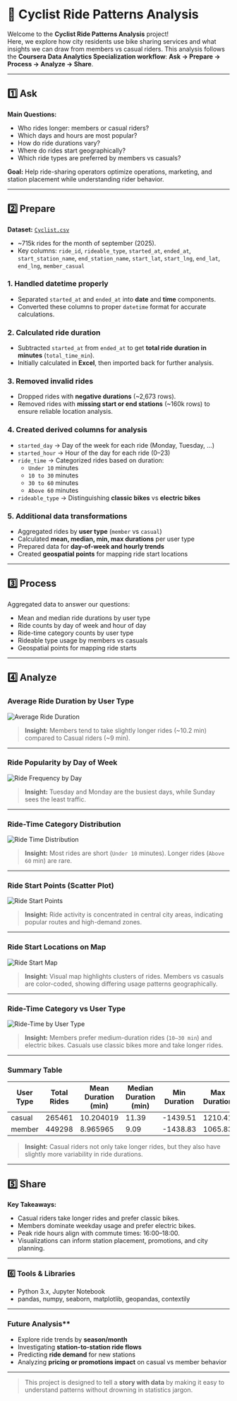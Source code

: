 # 🚴 Cyclist Ride Patterns Analysis

Welcome to the **Cyclist Ride Patterns Analysis** project!  
Here, we explore how city residents use bike sharing services and what insights we can draw from members vs casual riders. This analysis follows the **Coursera Data Analytics Specialization workflow**: **Ask → Prepare → Process → Analyze → Share**.

---

## 1️⃣ Ask

**Main Questions:**
- Who rides longer: members or casual riders?  
- Which days and hours are most popular?  
- How do ride durations vary?  
- Where do rides start geographically?  
- Which ride types are preferred by members vs casuals?

**Goal:** Help ride-sharing operators optimize operations, marketing, and station placement while understanding rider behavior.

---

## 2️⃣ Prepare

**Dataset:** [`Cyclist.csv`](https://divvy-tripdata.s3.amazonaws.com/202509-divvy-tripdata.zip)  
- ~715k rides for the month of september (2025). 
- Key columns: `ride_id`, `rideable_type`, `started_at`, `ended_at`, `start_station_name`, `end_station_name`, `start_lat`, `start_lng`, `end_lat`, `end_lng`, `member_casual`

### 1. Handled datetime properly
- Separated `started_at` and `ended_at` into **date** and **time** components.  
- Converted these columns to proper `datetime` format for accurate calculations.

### 2. Calculated ride duration
- Subtracted `started_at` from `ended_at` to get **total ride duration in minutes** (`total_time_min`).  
- Initially calculated in **Excel**, then imported back for further analysis.

### 3. Removed invalid rides
- Dropped rides with **negative durations** (~2,673 rows).  
- Removed rides with **missing start or end stations** (~160k rows) to ensure reliable location analysis.

### 4. Created derived columns for analysis
- `started_day` → Day of the week for each ride (Monday, Tuesday, …)  
- `started_hour` → Hour of the day for each ride (0–23)  
- `ride_time` → Categorized rides based on duration:
  - `Under 10` minutes  
  - `10 to 30` minutes  
  - `30 to 60` minutes  
  - `Above 60` minutes  
- `rideable_type` → Distinguishing **classic bikes** vs **electric bikes**  

### 5. Additional data transformations
- Aggregated rides by **user type** (`member` vs `casual`)  
- Calculated **mean, median, min, max durations** per user type  
- Prepared data for **day-of-week and hourly trends**  
- Created **geospatial points** for mapping ride start locations  
---

## 3️⃣ Process

Aggregated data to answer our questions:  
- Mean and median ride durations by user type  
- Ride counts by day of week and hour of day  
- Ride-time category counts by user type  
- Rideable type usage by members vs casuals  
- Geospatial points for mapping ride starts

---

## 4️⃣ Analyze

### **Average Ride Duration by User Type**

![Average Ride Duration](images/average_ride_duration.png)  

> **Insight:** Members tend to take slightly longer rides (~10.2 min) compared to Casual riders (~9 min).  

---

### **Ride Popularity by Day of Week**

![Ride Frequency by Day](images/ride_frequency_day.png)  

> **Insight:** Tuesday and Monday are the busiest days, while Sunday sees the least traffic.  

---

### **Ride-Time Category Distribution**

![Ride Time Distribution](images/ride_time_distribution.png)  

> **Insight:** Most rides are short (`Under 10` minutes). Longer rides (`Above 60` min) are rare.  

---

### **Ride Start Points (Scatter Plot)**

![Ride Start Points](images/ride_start_scatter.png)  

> **Insight:** Ride activity is concentrated in central city areas, indicating popular routes and high-demand zones.  

---

### **Ride Start Locations on Map**

![Ride Start Map](images/ride_start_map.png)  

> **Insight:** Visual map highlights clusters of rides. Members vs casuals are color-coded, showing differing usage patterns geographically.  

---

### **Ride-Time Category vs User Type**

![Ride-Time by User Type](images/ride_time_user_type.png)  

> **Insight:** Members prefer medium-duration rides (`10–30 min`) and electric bikes. Casuals use classic bikes more and take longer rides.  

---

### **Summary Table**

| User Type | Total Rides | Mean Duration (min) | Median Duration (min) | Min Duration | Max Duration |
|-----------|------------|------------------|--------------------|-------------|-------------|
| casual 	  | 265461 	   |  10.204019 	    | 11.39 	           |-1439.51 	   | 1210.41     |
| member    |	449298 	   |  8.965965 	      | 9.09 	             |-1438.83 	   | 1065.83     | 

> **Insight:** Casual riders not only take longer rides, but they also have slightly more variability in ride durations.  

---

## 5️⃣ Share

**Key Takeaways:**
- Casual riders take longer rides and prefer classic bikes.  
- Members dominate weekday usage and prefer electric bikes.  
- Peak ride hours align with commute times: 16:00–18:00.  
- Visualizations can inform station placement, promotions, and city planning.  


---

### **6️⃣ Tools & Libraries**
- Python 3.x, Jupyter Notebook  
- pandas, numpy, seaborn, matplotlib, geopandas, contextily  

---

### Future Analysis**
- Explore ride trends by **season/month**  
- Investigating **station-to-station ride flows**  
- Predicting **ride demand** for new stations  
- Analyzing **pricing or promotions impact** on casual vs member behavior  

---

> This project is designed to tell a **story with data** by making it easy to understand patterns without drowning in statistics jargon.  
